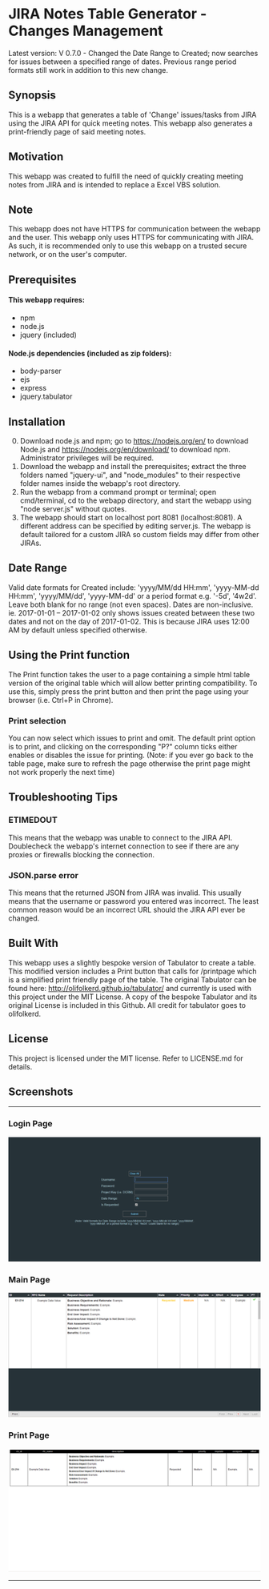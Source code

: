 # JIRA Notes Table Generator - Changes Management
Latest version: V 0.7.0 - Changed the Date Range to Created; now searches for issues between a specified range of dates. Previous range period formats still work in addition to this new change.
## Synopsis
This is a webapp that generates a table of 'Change' issues/tasks from JIRA using the JIRA API for quick meeting notes. This webapp also generates a print-friendly page of said meeting notes.

## Motivation
This webapp was created to fulfill the need of quickly creating meeting notes from JIRA and is intended to replace a Excel VBS solution.

## Note
This webapp does not have HTTPS for communication between the webapp and the user. This webapp only uses HTTPS for communicating with JIRA. As such, it is recommended only to use this webapp on a trusted secure network, or on the user's computer.

## Prerequisites
#### This webapp requires:
- npm
- node.js
- jquery (included)

#### Node.js dependencies (included as zip folders):
- body-parser
- ejs
- express
- jquery.tabulator

## Installation
0. Download node.js and npm; go to https://nodejs.org/en/ to download Node.js and https://nodejs.org/en/download/ to download npm. Administrator privileges will be required.
1. Download the webapp and install the prerequisites; extract the three folders named "jquery-ui", and "node_modules" to their respective folder names inside the webapp's root directory.
2. Run the webapp from a command prompt or terminal; open cmd/terminal, cd  to the webapp directory, and start the webapp using "node server.js" without quotes.
3. The webapp should start on localhost port 8081 (localhost:8081). A different address can be specified by editing server.js. The webapp is default tailored for a custom JIRA so custom fields may differ from other JIRAs.
## Date Range
Valid date formats for Created include: 'yyyy/MM/dd HH:mm', 'yyyy-MM-dd HH:mm', 'yyyy/MM/dd', 'yyyy-MM-dd' or a period format e.g. '-5d', '4w2d'. Leave both blank for no range (not even spaces). Dates are non-inclusive. ie. 2017-01-01 – 2017-01-02 only shows issues created between these two dates and not on the day of 2017-01-02. This is because JIRA uses 12:00 AM by default unless specified otherwise.

## Using the Print function
The Print function takes the user to a page containing a simple html table version of the original table which will allow better printing compatibility. To use this, simply press the print button and then print the page using your browser (i.e. Ctrl+P in Chrome). 
### Print selection
You can now select which issues to print and omit. The default print option is to print, and clicking on the corresponding "P?" column ticks either enables or disables the issue for printing. (Note: if you ever go back to the table page, make sure to refresh the page otherwise the print page might not work properly the next time)

## Troubleshooting Tips
### ETIMEDOUT
This means that the webapp was unable to connect to the JIRA API. Doublecheck the webapp's internet connection to see if there are any proxies or firewalls blocking the connection.
### JSON.parse error
This means that the returned JSON from JIRA was invalid. This usually means that the username or password you entered was incorrect. The least common reason would be an incorrect URL should the JIRA API ever be changed.

## Built With
This webapp uses a slightly bespoke version of Tabulator to create a table. This modified version includes a Print button that calls for /printpage which is a simplified print friendly page of the table. The original Tabulator can be found here: http://olifolkerd.github.io/tabulator/ and currently is used with this project under the MIT License. A copy of the bespoke Tabulator and its original License is included in this Github. All credit for tabulator goes to olifolkerd.

## License
This project is licensed under the MIT license. Refer to LICENSE.md for details.


## Screenshots
***
### Login Page
![Login Page](screenshots/jira%20note%20generator%20login.png)
### Main Page
![Main Page](screenshots/jira%20note%20generator%20table.png)
### Print Page
![Print Page](screenshots/jira%20note%20generator%20print.png)
***
